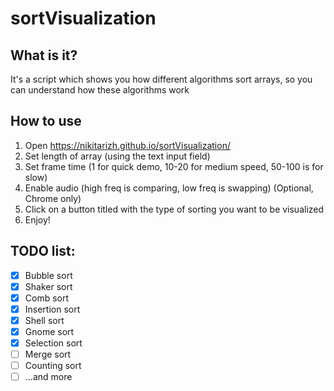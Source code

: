 # sortVisualization
## What is it?
It's a script which shows you how different algorithms sort arrays, so you can understand how these algorithms work
## How to use
1. Open https://nikitarizh.github.io/sortVisualization/
2. Set length of array (using the text input field)
3. Set frame time (1 for quick demo, 10-20 for medium speed, 50-100 is for slow)
4. Enable audio (high freq is comparing, low freq is swapping) (Optional, Chrome only)
5. Click on a button titled with the type of sorting you want to be visualized
6. Enjoy!
## TODO list:
 - [x] Bubble sort
 - [x] Shaker sort
 - [x] Comb sort
 - [x] Insertion sort
 - [x] Shell sort
 - [x] Gnome sort
 - [x] Selection sort
 - [ ] Merge sort
 - [ ] Counting sort
 - [ ] ...and more
